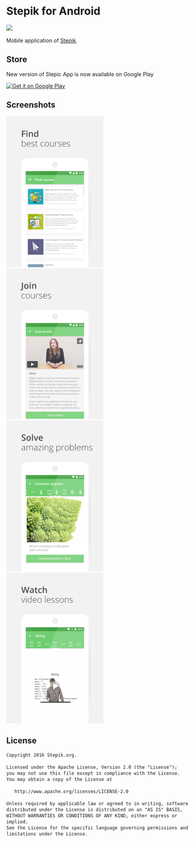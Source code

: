 # Stepik for Android
<a href="https://tc.stepik.org/viewType.html?buildTypeId=Stepic_StepicMobile_Android_GooglePlay&guest=1">
<img src="https://tc.stepik.org/app/rest/builds/buildType:(id:Stepic_StepicMobile_Android_GooglePlay)/statusIcon"/>
</a>


Mobile application of [Stepik][1].

## Store
New version of Stepic App is now available on Google Play

<a href='https://play.google.com/store/apps/details?id=org.stepic.droid&utm_source=global_co&utm_medium=prtnr&utm_content=Mar2515&utm_campaign=PartBadge&pcampaignid=MKT-Other-global-all-co-prtnr-py-PartBadge-Mar2515-1'><img alt='Get it on Google Play' height=100 src='https://play.google.com/intl/en_us/badges/images/generic/en_badge_web_generic.png'/></a>


## Screenshots
<img src="/screenshots/1-eng.png?raw=true" width="256"><img src="/screenshots/2-eng.png?raw=true" width="256"><img src="/screenshots/3-eng.png?raw=true" width="256"><img src="/screenshots/4-eng.png?raw=true" width="256">

## License

    Copyright 2016 Stepik.org.

    Licensed under the Apache License, Version 2.0 (the "License");
    you may not use this file except in compliance with the License.
    You may obtain a copy of the License at

       http://www.apache.org/licenses/LICENSE-2.0

    Unless required by applicable law or agreed to in writing, software
    distributed under the License is distributed on an "AS IS" BASIS,
    WITHOUT WARRANTIES OR CONDITIONS OF ANY KIND, either express or implied.
    See the License for the specific language governing permissions and
    limitations under the License.


 [1]: htts://stepik.org
 [2]: https://play.google.com/store/apps/details?id=org.stepic.droid
